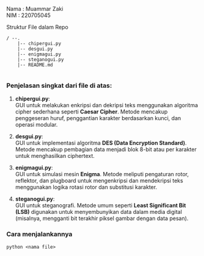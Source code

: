 Nama  : Muammar Zaki \
NIM   : 220705045

Struktur File dalam Repo
```
/ --.
    |-- chipergui.py
    |-- desgui.py
    |-- enigmagui.py
    |-- steganogui.py
    |-- README.md
    
``` 

### Penjelasan singkat dari file di atas:

1. **chipergui.py**:  
   GUI untuk melakukan enkripsi dan dekripsi teks menggunakan algoritma cipher sederhana seperti **Caesar Cipher**. Metode mencakup penggeseran huruf, penggantian karakter berdasarkan kunci, dan operasi modular.

2. **desgui.py**:  
   GUI untuk implementasi algoritma **DES (Data Encryption Standard)**. Metode mencakup pembagian data menjadi blok 8-bit atau per karakter untuk menghasilkan ciphertext.

3. **enigmagui.py**:  
   GUI untuk simulasi mesin **Enigma**. Metode meliputi pengaturan rotor, reflektor, dan plugboard untuk mengenkripsi dan mendekripsi teks menggunakan logika rotasi rotor dan substitusi karakter.

4. **steganogui.py**:  
   GUI untuk steganografi. Metode umum seperti **Least Significant Bit (LSB)** digunakan untuk menyembunyikan data dalam media digital (misalnya, mengganti bit terakhir piksel gambar dengan data pesan).

### Cara menjalankannya
```shell
python <nama file>
```